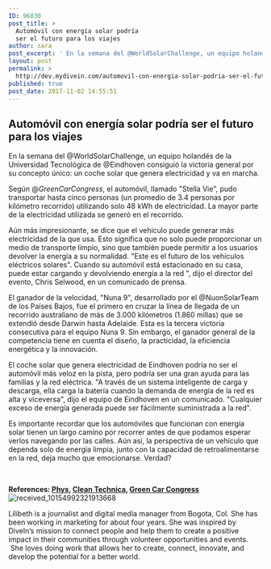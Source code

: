 ```yaml
---
ID: 96830
post_title: >
  Automóvil con energía solar podría
  ser el futuro para los viajes
author: sara
post_excerpt: ' En la semana del @WorldSolarChallenge, un equipo holandés de la Universidad Tecnológica de @Eindhoven consiguió la victoria general por su concepto único: un coche solar que genera electricidad y va en marcha.'
layout: post
permalink: >
  http://dev.mydivein.com/automovil-con-energia-solar-podria-ser-el-futuro-para-los-viajes/
published: true
post_date: 2017-11-02 14:55:51
---
```

<h2><b style="font-family: -apple-system, BlinkMacSystemFont, 'Segoe UI', Roboto, Oxygen-Sans, Ubuntu, Cantarell, 'Helvetica Neue', sans-serif">Automóvil con energía solar podría ser el futuro para los viajes</b></h2>
<span style="font-weight: 400">En la semana del @</span><span style="font-weight: 400">WorldSolarChallenge,</span><span style="font-weight: 400"> un equipo holandés de la Universidad Tecnológica de @Eindhoven consiguió la victoria general por su concepto único: un coche solar que genera electricidad y va en marcha.</span><b> </b>

<span style="font-weight: 400">Según @</span><i><span style="font-weight: 400">GreenCarCongress</span></i><span style="font-weight: 400">, el automóvil, llamado "Stella Vie", pudo transportar hasta cinco personas (un promedio de 3.4 personas por kilómetro recorrido) utilizando solo 48 kWh de electricidad. La mayor parte de la electricidad utilizada se generó en el recorrido.</span>

<span style="font-weight: 400">Aún más impresionante, se dice que el vehículo puede generar más electricidad de la que usa. Esto significa que no solo puede proporcionar un medio de transporte limpio, sino que también puede permitir a los usuarios devolver la energía a su normalidad. "Este es el futuro de los vehículos eléctricos solares". Cuando su automóvil está estacionado en su casa, puede estar cargando y devolviendo energía a la red ", dijo el director del evento, Chris Selwood, en un comunicado de prensa.</span>

<span style="font-weight: 400">El ganador de la velocidad, "Nuna 9", desarrollado por el @NuonSolarTeam de los Países Bajos, fue el primero en cruzar la línea de llegada de un recorrido australiano de más de 3.000 kilómetros (1.860 millas) que se extendió desde Darwin hasta Adelaide. Esta es la tercera victoria consecutiva para el equipo Nuna 9. Sin embargo, el ganador general de la competencia tiene en cuenta el diseño, la practicidad, la eficiencia energética y la innovación.</span>

<span style="font-weight: 400">El coche solar que genera electricidad de Eindhoven podría no ser el automóvil más veloz en la pista, pero podría ser una gran ayuda para las familias y la red eléctrica. "A través de un sistema inteligente de carga y descarga, ella carga la batería cuando la demanda de energía de la red es alta y viceversa", dijo el equipo de Eindhoven en un comunicado. "Cualquier exceso de energía generada puede ser fácilmente suministrada a la red".</span>

<span style="font-weight: 400">Es importante recordar que los automóviles que funcionan con energía solar tienen un largo camino por recorrer antes de que podamos esperar verlos navegando por las calles. Aún así, la perspectiva de un vehículo que dependa solo de energía limpia, junto con la capacidad de retroalimentarse en la red, deja mucho que emocionarse. Verdad?</span>

<b> </b>

<b>References: </b><a href="https://phys.org/news/2017-10-futuristic-solar-powered-dutch-family-car.html"><b>Phys</b></a><b>, </b><a href="https://cleantechnica.com/2017/10/16/eindhoven-university-technology-team-wins-world-solar-challenge-cruiser-class-solar-car-race-3rd-time/"><b>Clean Technica</b></a><b>, <a href="http://www.greencarcongress.com/">Green Car Congress</a></b><!--themify_builder_static--><img src="http://dev.mydivein.com/wp-content/uploads/2017/10/received_10154992321913668.jpeg" alt="received_10154992321913668" /> 
 <p>Lilibeth is a journalist and digital media manager from Bogota, Col. She has been working in marketing for about four years. She was inspired by DiveIn’s mission to connect people and help them to create a positive impact in their communities through volunteer opportunities and events.  She loves doing work that allows her to create, connect, innovate, and develop the potential for a better world.</p><!--/themify_builder_static-->